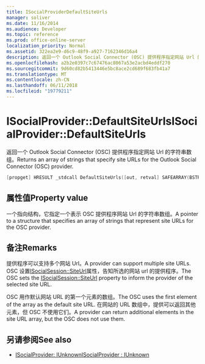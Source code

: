 ```yaml
---
title: ISocialProviderDefaultSiteUrls
manager: soliver
ms.date: 11/16/2014
ms.audience: Developer
ms.topic: reference
ms.prod: office-online-server
localization_priority: Normal
ms.assetid: 322ea2e9-d6c9-48f9-a927-7162346d16a4
description: 返回一个 Outlook Social Connector (OSC) 提供程序指定网站 Url 的字符串数组。
ms.openlocfilehash: a2b2e0397c7c67476ac8067a53e2acbd4eddf270
ms.sourcegitcommit: 9d60cd82b5413446e5bc8ace2cd689f683fb41a7
ms.translationtype: MT
ms.contentlocale: zh-CN
ms.lasthandoff: 06/11/2018
ms.locfileid: "19779211"
---
```

# <a name="isocialproviderdefaultsiteurls"></a><span data-ttu-id="bbfd5-103">ISocialProvider::DefaultSiteUrls</span><span class="sxs-lookup"><span data-stu-id="bbfd5-103">ISocialProvider::DefaultSiteUrls</span></span>

<span data-ttu-id="bbfd5-104">返回一个 Outlook Social Connector (OSC) 提供程序指定网站 Url 的字符串数组。</span><span class="sxs-lookup"><span data-stu-id="bbfd5-104">Returns an array of strings that specify site URLs for the Outlook Social Connector (OSC) provider.</span></span>
  
```cpp
[propget] HRESULT _stdcall DefaultSiteUrls([out, retval] SAFEARRAY(BSTR)* siteUrls);
```

## <a name="property-value"></a><span data-ttu-id="bbfd5-105">属性值</span><span class="sxs-lookup"><span data-stu-id="bbfd5-105">Property value</span></span>

<span data-ttu-id="bbfd5-106">一个指向结构，它指定一个表示 OSC 提供程序网站 Url 的字符串数组。</span><span class="sxs-lookup"><span data-stu-id="bbfd5-106">A pointer to a structure that specifies an array of strings that represent site URLs for the OSC provider.</span></span>
  
## <a name="remarks"></a><span data-ttu-id="bbfd5-107">备注</span><span class="sxs-lookup"><span data-stu-id="bbfd5-107">Remarks</span></span>

<span data-ttu-id="bbfd5-108">提供程序可以支持多个网站 Url。</span><span class="sxs-lookup"><span data-stu-id="bbfd5-108">A provider can support multiple site URLs.</span></span> <span data-ttu-id="bbfd5-109">OSC 设置[ISocialSession::SiteUrl](isocialsession-siteurl.md)属性，告知所选的网站 url 的提供程序。</span><span class="sxs-lookup"><span data-stu-id="bbfd5-109">The OSC sets the [ISocialSession::SiteUrl](isocialsession-siteurl.md) property to inform the provider of the selected site URL.</span></span> 
  
<span data-ttu-id="bbfd5-110">OSC 用作默认网站 URL 的第一个元素的数组。</span><span class="sxs-lookup"><span data-stu-id="bbfd5-110">The OSC uses the first element of the array as the default site URL.</span></span> <span data-ttu-id="bbfd5-111">在网站的 URL 数组中，提供可以返回其他元素，但 OSC 不使用它们。</span><span class="sxs-lookup"><span data-stu-id="bbfd5-111">A provider can return additional elements in the site URL array, but the OSC does not use them.</span></span> 
  
## <a name="see-also"></a><span data-ttu-id="bbfd5-112">另请参阅</span><span class="sxs-lookup"><span data-stu-id="bbfd5-112">See also</span></span>

- [<span data-ttu-id="bbfd5-113">ISocialProvider: IUnknown</span><span class="sxs-lookup"><span data-stu-id="bbfd5-113">ISocialProvider : IUnknown</span></span>](isocialprovideriunknown.md)

